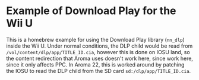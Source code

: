 # Example of Download Play for the Wii U

This is a homebrew example for using the Download Play library (`nn_dlp`) inside the Wii U. Under normal conditions, the DLP child would be read from `/vol/content/dlp/app/TITLE_ID.cia`, however this is done on IOSU land, so the content redirection that Aroma uses doesn't work here, since work here, since it only affects PPC. In Aroma 22, this is worked around by patching the IOSU to read the DLP child from the SD card `sd:/dlp/app/TITLE_ID.cia`.  

